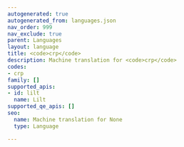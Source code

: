 ```yaml
---
autogenerated: true
autogenerated_from: languages.json
nav_order: 999
nav_exclude: true
parent: Languages
layout: language
title: <code>crp</code>
description: Machine translation for <code>crp</code>
codes:
- crp
family: []
supported_apis:
- id: lilt
  name: Lilt
supported_qe_apis: []
seo:
  name: Machine translation for None
  type: Language

---
```


